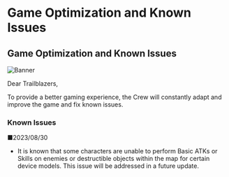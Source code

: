 # Game Optimization and Known Issues
## Game Optimization and Known Issues
![Banner](https://sdk.hoyoverse.com/upload/ann/2023/08/30/397a1051b21b942694bf256ce3c69d9c_721022059090526310.png)

Dear Trailblazers,

To provide a better gaming experience, the Crew will constantly adapt and improve the game and fix known issues.

### Known Issues

■2023/08/30

- It is known that some characters are unable to perform Basic ATKs or Skills on enemies or destructible objects within the map for certain device models. This issue will be addressed in a future update.
